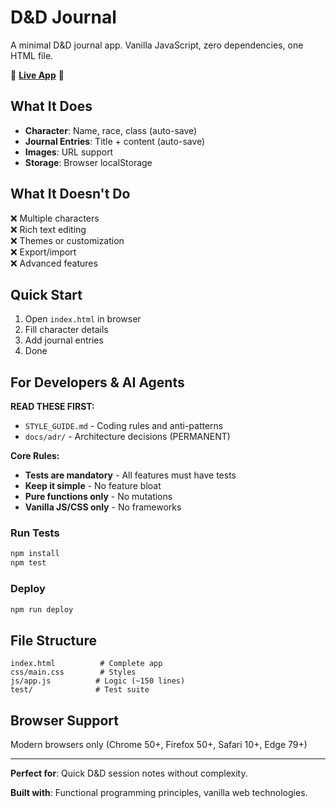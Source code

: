 # D&D Journal

A minimal D&D journal app. Vanilla JavaScript, zero dependencies, one HTML file.

🎲 **[Live App](https://dnd-journal.surge.sh)** 🎲

## What It Does

- **Character**: Name, race, class (auto-save)
- **Journal Entries**: Title + content (auto-save)
- **Images**: URL support
- **Storage**: Browser localStorage

## What It Doesn't Do

❌ Multiple characters  
❌ Rich text editing  
❌ Themes or customization  
❌ Export/import  
❌ Advanced features  

## Quick Start

1. Open `index.html` in browser
2. Fill character details
3. Add journal entries
4. Done

## For Developers & AI Agents

**READ THESE FIRST:**
- `STYLE_GUIDE.md` - Coding rules and anti-patterns
- `docs/adr/` - Architecture decisions (PERMANENT)

**Core Rules:**
- **Tests are mandatory** - All features must have tests
- **Keep it simple** - No feature bloat
- **Pure functions only** - No mutations
- **Vanilla JS/CSS only** - No frameworks

### Run Tests
```bash
npm install
npm test
```

### Deploy
```bash
npm run deploy
```

## File Structure
```
index.html          # Complete app
css/main.css        # Styles
js/app.js          # Logic (~150 lines)
test/              # Test suite
```

## Browser Support
Modern browsers only (Chrome 50+, Firefox 50+, Safari 10+, Edge 79+)

---

**Perfect for**: Quick D&D session notes without complexity.

**Built with**: Functional programming principles, vanilla web technologies.
